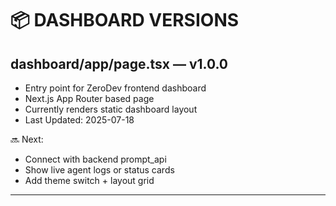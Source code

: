 # 📦 DASHBOARD VERSIONS

## dashboard/app/page.tsx — v1.0.0
- Entry point for ZeroDev frontend dashboard
- Next.js App Router based page
- Currently renders static dashboard layout
- Last Updated: 2025-07-18

🔜 Next:
- Connect with backend prompt_api
- Show live agent logs or status cards
- Add theme switch + layout grid
---